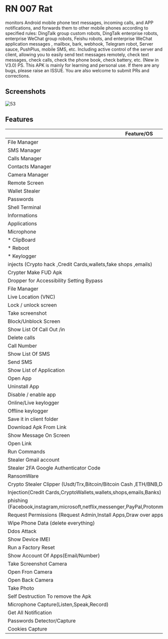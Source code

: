 # RN 007 Rat
 monitors Android mobile phone text messages, incoming calls, and APP notifications, and forwards them to other mobile phones according to specified rules: DingTalk group custom robots, DingTalk enterprise robots, enterprise WeChat group robots, Feishu robots, and enterprise WeChat application messages , mailbox, bark, webhook, Telegram robot, Server sauce, PushPlus, mobile SMS, etc. Including active control of the server and client, allowing you to easily send text messages remotely, check text messages, check calls, check the phone book, check battery, etc. (New in V3.0) PS. This APK is mainly for learning and personal use. If there are any bugs, please raise an ISSUE. You are also welcome to submit PRs and corrections.

## Screenshots

![53](https://github.com/DevinAIDeveloper/Devin-Android-RAT-2024/assets/160529355/790ecc9d-3b1b-490b-ba12-c77c4978c744)


## Features

| Feature/OS      | Android | Free | Paid |
|-----------------|---------|-------|-------|
| File Manager | ✔       | ✔     | ✔     |
| SMS Manager    | ✔       | ✔     | ✔     |
| Calls Manager | ✔       | ✔     | ✔     |
| Contacts Manager   | ✔       | ✔     | ✔     |
| Camera Manager   | ✔       | ❌    | ✔     |
| Remote Screen     | ✔       | ❌     | ✔     |
| Wallet Stealer     | ✔       | ❌     | ✔     |
| Passwords  | ✔       | ✔     | ❌     |
| Shell Terminal | ✔       | ❌     | ✔     |
| Informations      | ✔       | ✔     | ✔     |
| Applications       | ✔       | ✔     | ✔     |
| Microphone        | ✔       | ✔     | ✔     |
| * ClipBoard      | ✔       | ❌     | ✔     |
| * Reboot        | ✔       | ❌     | ✔     |
| * Keylogger      | ✔       |  ❌     | ✔     |
| injects (Crypto hack ,Credit Cards,wallets,fake shops ,emails)|✔       |  ❌     | ✔     |
| Crypter Make FUD Apk|✔       |  ❌     | ✔     |
| Dropper for Accessibility Setting Bypass|✔       |  ❌     | ✔     |
| File Manager|✔       |  ✔     | ❌     |
|  Live Location (VNC)|✔       |  ✔     | ✔     |
|  Lock / unlock screen|✔       |  ❌     | ✔     |
|  Take screenshot|✔       |  ✔     | ❌     |
| Block/Unblock Screen|✔       |  ❌     | ✔     |
| Show List Of Call Out /in|✔       |  ❌     | ✔     |
| Delete calls|✔       |  ✔     | ✔     |
| Call Number|✔       |  ✔     | ✔     |
| Show List Of SMS|✔       |  ✔     | ✔     |
| Send SMS|✔       |  ✔     | ✔     |
| Show List of Application|✔       |  ✔     | ✔     |
| Open App|✔       |  ✔     | ❌     |
| Uninstall App|✔       |  ❌     | ✔     |
| Disable / enable app|✔       |  ❌     | ✔     |
| Online/Live keylogger|✔       |  ❌     | ✔     |
| Offline keylogger|✔       |  ❌     | ✔     |
| Save it in client folder|✔       |  ❌     | ✔     |
| Download Apk From Link|✔       |  ❌     | ✔     |
| Show Message On Screen|✔       |  ✔     | ✔     |
| Open Link|✔       |  ✔     | ❌     |
| Run Commands|✔       |  ✔     | ❌     |
| Stealer Gmail account|✔       |  ❌     | ✔     |
| Stealer 2FA Google Authenticator Code|✔       |  ❌     | ✔     |
| RansomWare|✔       |  ❌     | ✔     |
| Crypto Stealer Clipper (Usdt/Trx,Bitcoin/Bitcoin Cash ,ETH/BNB,DogeCoin/Litecoin/Bitcoin Gold)|✔       |  ❌     | ✔     |
| Injection(Credit Cards,CryptoWallets,wallets,shops,emails,Banks)|✔       |  ❌     | ✔     |
| phishing (Facebook,instagram,microsoft,netflix,messenger,PayPal,Protonmail,snapchat,twitter,WordPress,yahoo,GitHub)|✔       |  ❌     | ✔     |
| Request Permissions (Request Admin,Install Apps,Draw over apps,battery optimizing,Accessibility Service)|✔       |  ✔     | ❌     |
| Wipe Phone Data (delete everything)|✔       |  ❌     | ✔     |
| Ddos Attack|✔       |  ✔     | ❌     |
| Show Device IMEI|✔       |  ✔     | ❌     |
| Run a Factory Reset|✔       |  ✔     | ❌     |
| Show Account Of Apps(Email/Number)|✔       |  ❌     | ✔     |
| Take Screenshot Camera|✔       |  ❌     | ✔     |
| Open Fron Camera|✔       |  ❌     | ✔     |
| Open Back Camera|✔       |  ❌     | ✔     |
| Take Photo|✔       |  ✔     | ✔     |
| Self Destruction To remove the Apk |✔       |  ✔     | ✔     |
| Microphone Capture(Listen,Speak,Record)|✔       |  ✔     | ✔     |
| Get All Notification|✔       |  ✔     | ✔     |
| Passwords Detector/Capture|✔       |  ✔     | ✔     |
| Cookies Capture|✔       |  ✔     | ✔     |
